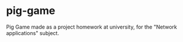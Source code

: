 # pig-game
Pig Game made as a project homework at university, for the "Network applications" subject.
